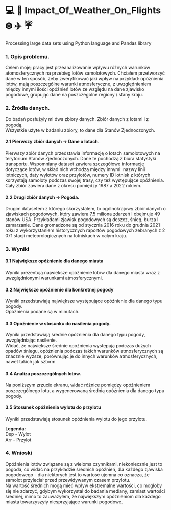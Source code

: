 # :computer: :snake: Impact_Of_Weather_On_Flights  :snowflake: :airplane: ☔ 
Processing large data sets using Python language and Pandas library

### 1. Opis problemu.
Celem mojej pracy jest przeanalizowanie wpływu różnych warunków atomosferycznych na przebieg lotów samolotowych. Chciałem przetworzyć dane w ten sposób, żeby zweryfikować jaki wpływ na przykład: opóźnienia lotów, mają poszczególne warunki atmosferyczne, z uwzględnieniem między innymi ilości opóźnień lotów ze względu na dane zjawisko pogodowe, grupując dane na poszczególne regiony / stany kraju. 

### 2. Źródła danych.
Do badań posłużyły mi dwa zbiory danych. Zbiór danych z lotami i z pogodą. <br />
Wszystkie użyte w badaniu zbiory, to dane dla Stanów Zjednoczonych. 

#### 2.1 Pierwszy zbiór danych -> Dane o lotach.
Pierwszy zbiór danych przedstawia informację o lotach samolotowych na terytorium Stanów Zjednoczonych. Dane te pochodzą z biura statystyki transportu. Wspomniany dataset zawiera szczegółowe informację dotyczące lotów, w skład nich wchodzą między innymi: nazwy linii lotniczych, daty wylotów oraz przylotów, numery ID lotnisk z których korzystają samoloty podczas swojej trasy, czy też występujące opóźnienia. Cały zbiór zawiera dane z okresu pomiędzy 1987 a 2022 rokiem. 


#### 2.2 Drugi zbiór danych -> Pogoda. 
Drugim datasetem z którego skorzystałem, to ogólnokrajowy zbiór danych o zjawiskach pogodowych, który zawiera 7,5 miliona zdarzeń I obejmuje 49 stanów USA. Przykładami zjawisk pogodowych są deszcz, śnieg, burza I zamarzanie. Dane gromadzone są od stycznia 2016 roku do grudnia 2021 roku z wykorzystaniem historycznych raportów pogodowych zebranych z 2 071 stacji meteorologicznych na lotniskach w całym kraju. 


### 3. Wyniki

#### 3.1 Największe opóźnienie dla danego miasta
Wyniki prezentują największe opóźnienie lotów dla danego miasta wraz z uwzględnionymi warunkami atmosferycznymi.

#### 3.2 Największe opóźnienie dla konkretnej pogody

Wyniki przedstawiają największe występujące opóźnienie dla danego typu pogody. <br>
Opóźnienia podane są w minutach. 

#### 3.3 Opóźnienie w stosunku do nasilenia pogody. 

Wyniki przedstawiają średnie opóźnienia dla danego typu pogody, uwzględniając nasilenie. <br> 
Widać, że największe średnie opóźnienia występują podczas dużych opadów śniegu, opóźnienia podczas takich warunków atmosferycznych są znacznie wyższe, porównując je do innych warunków atmosferycznych, nawet takich jak sztorm

#### 3.4	Analiza poszczególnych lotów. 

Na poniższym zrzucie ekranu, widać różnice pomiędzy opóźnieniem poszczególnego lotu, a wygenerowaną średnią opóźnienia dla danego typu pogody. 


#### 3.5	Stosunek opóźnienia wylotu do przylotu

Wyniki przedstawiają stosunek opóźnienia wylotu do jego przylotu. 

**Legenda:** <br>
Dep - Wylot <br>
Arr - Przylot

### 4. Wnioski
Opóźnienia lotów związane są z wieloma czynnikami, niekoniecznie jest to pogoda, co widać na przykładzie średnich opóźnień, dla każdego zjawiska pogodowego - dla niektórych jest to wartość ujemna co oznacza, że samolot przyleciał przed przewidywanym czasem przylotu. <br>
Na wartość średnich mogą mieć wpływ ekstremalne wartości, co mogłoby się nie zdarzyć, gdybym wykorzystał do badania mediany, zamiast wartości średniej, mimo to zauważyłem, że największym opóźnieniom dla każdego miasta towarzyszyły niesprzyjające warunki pogodowe. 

